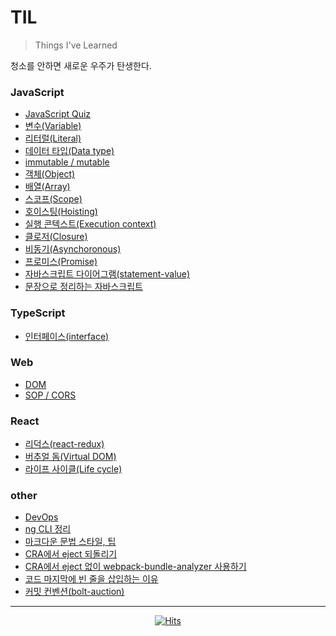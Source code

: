 # TIL

> Things I've Learned

청소를 안하면 새로운 우주가 탄생한다.



### JavaScript

- [JavaScript Quiz](./JavaScript/javascript-quiz.md)
- [변수(Variable)](./JavaScript/javascript-variable.md)
- [리터럴(Literal)](./JavaScript/javascript-literal.md#literal)
- [데이터 타입(Data type)](./JavaScript/javascript-data-type.md)
- [immutable / mutable](./JavaScript/javascript-.md)
- [객체(Object)](./JavaScript/javascript-object.md)
- [배열(Array)](./JavaScript/javascript-array.md)
- [스코프(Scope)](./JavaScript/javascript-scope.md)
- [호이스팅(Hoisting)](./JavaScript/javascript-hoisting.md)
- [실행 콘텍스트(Execution context)](./JavaScript/javascript-execution-context.md)
- [클로저(Closure)](./JavaScript/javascript-closure.md)
- [비동기(Asynchoronous)](./JavaScript/javascript-asynchronous.md)
- [프로미스(Promise)](./JavaScript/javascript-promise.md)
- [자바스크립트 다이어그램(statement-value)](./JavaScript/img/js-diagram-statement-value.png)
- [문장으로 정리하는 자바스크립트](./JavaScript/word-javascript.md)



### TypeScript

- [인터페이스(interface)](./TypeScript/typescript-interface.md)



### Web

- [DOM](./Web/dom.md)
- [SOP / CORS](./Web/sop-and-cors.md)



### React

- [리덕스(react-redux)](./React/react-redux.md)
- [버추얼 돔(Virtual DOM)](./React/react-virtual-dom.md)
- [라이프 사이클(Life cycle)](./React/react-lifecycle.md)



### other

- [DevOps](./other/devops.md)
- [ng CLI 정리](./other/angular-cli.md)
- [마크다운 문법 스타일, 팁](./other/markdown-style-and-tips.md)
- [CRA에서 eject 되돌리기](./other/undo-cra-eject.md)
- [CRA에서 eject 없이 webpack-bundle-analyzer 사용하기](./other/use-webpack-bundle-analyzer-with-cra.md)
- [코드 마지막에 빈 줄을 삽입하는 이유](./other/why-should-text-files-end-with-a-newline.md)
- [커밋 컨벤션(bolt-auction)](./other/commit-convention(bolt-auction).md)



---


<div align=center>

[![Hits](https://hits.seeyoufarm.com/api/count/incr/badge.svg?url=https%3A%2F%2Fgithub.com%2FJiSop%2FTIL&count_bg=%23555555&title_bg=%23555555&icon=&icon_color=%23E7E7E7&title=hits&edge_flat=false)](https://hits.seeyoufarm.com)

</div>